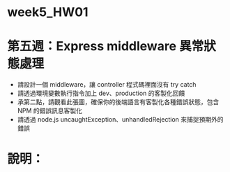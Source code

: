 # week5_HW01

# 第五週：Express middleware 異常狀態處理

-   請設計一個 middleware，讓 controller 程式碼裡面沒有 try catch
-   請透過環境變數執行指令加上 dev、production 的客製化回饋
-   承第二點，請觀看此張圖，確保你的後端語言有客製化各種錯誤狀態，包含 NPM 的錯誤訊息客製化
-   請透過 node.js uncaughtException、unhandledRejection 來捕捉預期外的錯誤

# 說明：
